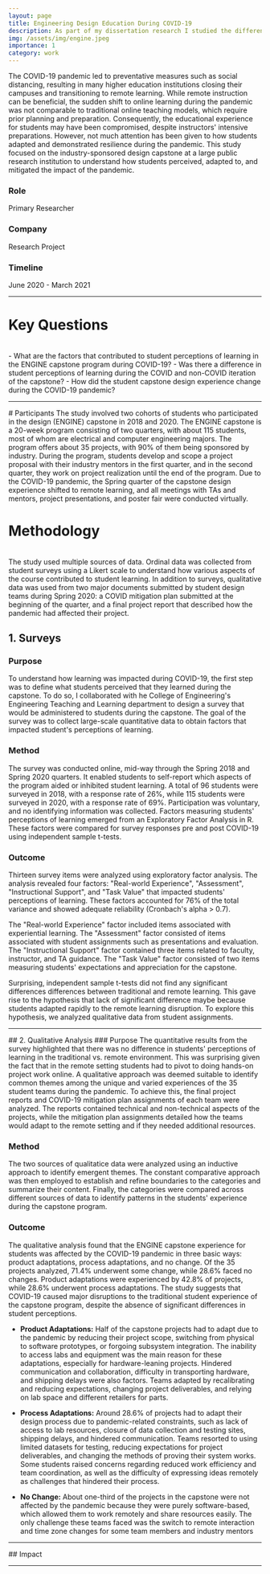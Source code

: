 ```yaml
---
layout: page
title: Engineering Design Education During COVID-19
description: As part of my dissertation research I studied the difference between student design experiences pre and post COVID-19
img: /assets/img/engine.jpeg
importance: 1
category: work
---
```


The COVID-19 pandemic led to preventative measures such as social distancing, resulting in many higher education institutions closing their campuses and transitioning to remote learning. While remote instruction can be beneficial, the sudden shift to online learning during the pandemic was not comparable to traditional online teaching models, which require prior planning and preparation. Consequently, the educational experience for students may have been compromised, despite instructors' intensive preparations. However, not much attention has been given to how students adapted and demonstrated resilience during the pandemic. This study focused on the industry-sponsored design capstone at a large public research institution to understand how students perceived, adapted to, and mitigated the impact of the pandemic.

 <div class="row">
                <div class="col-3">
                  <h3 class="fact-title">Role</h3>
                  <p class="fact-fact">Primary Researcher</p>
                </div>
                <div class="col-3">
                  <h3 class="fact-title">Company</h3>
                  <p class="fact-fact">Research Project</p>
                </div>
                <div class="col-3">
                  <h3 class="fact-title">Timeline</h3>
                  <p class="fact-fact">June 2020 - March 2021</p>
                </div>
              </div>
<hr>

# Key Questions
<br>
- What are the factors that contributed to student perceptions of learning in the ENGINE capstone program during COVID-19?
- Was there a difference in student perceptions of learning during the COVID and non-COVID iteration of the capstone?
- How did the student capstone design experience change during the COVID-19 pandemic? 
<hr>
# Participants
The study involved two cohorts of students who participated in the design (ENGINE) capstone in 2018 and 2020. The ENGINE capstone is a 20-week program consisting of two quarters, with about 115 students, most of whom are electrical and computer engineering majors. The program offers about 35 projects, with 90% of them being sponsored by industry. During the program, students develop and scope a project proposal with their industry mentors in the first quarter, and in the second quarter, they work on project realization until the end of the program. Due to the COVID-19 pandemic, the Spring quarter of the capstone design experience shifted to remote learning, and all meetings with TAs and mentors, project presentations, and poster fair were conducted virtually.

# Methodology
<br>
The study used multiple sources of data. Ordinal data was collected from student surveys using a Likert scale to understand how various aspects of the course contributed to student learning. In addition to surveys, qualitative data was used from two major documents submitted by student design teams during Spring 2020: a COVID mitigation plan submitted at the beginning of the quarter, and a final project report that described how the pandemic had affected their project.


## 1. Surveys
### Purpose
To understand how learning was impacted during COVID-19, the first step was to define what students perceived that they learned during the capstone. To do so, I collaborated with he College of Engineering's Engineering Teaching and Learning department to design a survey that would be administered to students during the capstone. The goal of the survey was to collect large-scale quantitative data to obtain factors that impacted student's perceptions of learning.

### Method
The survey was conducted online, mid-way through the Spring 2018 and Spring 2020 quarters. It enabled students to self-report which aspects of the program aided or inhibited student learning. A total of 96 students were surveyed in 2018, with a response rate of 26%, while 115 students were surveyed in 2020, with a response rate of 69%. Participation was voluntary, and no identifying information was collected. Factors measuring students' perceptions of learning emerged from an Exploratory Factor Analysis in R. These factors were compared for survey responses pre and post COVID-19 using independent sample t-tests.

### Outcome
Thirteen survey items were analyzed using exploratory factor analysis. The analysis revealed four factors: "Real-world Experience", "Assessment", "Instructional Support", and "Task Value" that impacted students' perceptions of learning. These factors accounted for 76% of the total variance and showed adequate reliability (Cronbach's alpha > 0.7). 

The "Real-world Experience" factor included items associated with experiential learning. The "Assessment" factor consisted of items associated with student assignments such as presentations and evaluation. The "Instructional Support" factor contained three items related to faculty, instructor, and TA guidance. The "Task Value" factor consisted of two items measuring students' expectations and appreciation for the capstone.

Surprising, independent sample t-tests did not find any significant differences differences between traditional and remote learning. This gave rise to the hypothesis that lack of significant difference maybe because students adapted rapidly to the remote learning disruption. To explore this hypothesis, we analyzed qualitative data from student assignments.

<hr>
## 2. Qualitative Analysis
### Purpose
The quantitative results from the survey highlighted that there was no difference in students' perceptions of learning in the traditional vs. remote environment. This was surprising given the fact that in the remote setting students had to pivot to doing hands-on project work online. A qualitative approach was deemed suitable to identify common themes among the unique and varied experiences of the 35 student teams during the pandemic. To achieve this, the final project reports and COVID-19 mitigation plan assignments of each team were analyzed. The reports contained technical and non-technical aspects of the projects, while the mitigation plan assignments detailed how the teams would adapt to the remote setting and if they needed additional resources.

### Method
The two sources of qualitatice data were analyzed using an inductive approach to identify emergent themes. The constant comparative approach was then employed to establish and refine boundaries to the categories and summarize their content. Finally, the categories were compared across different sources of data to identify patterns in the students' experience during the capstone program.

### Outcome
The qualitative analysis found that the ENGINE capstone experience for students was affected by the COVID-19 pandemic in three basic ways: product adaptations, process adaptations, and no change. Of the 35 projects analyzed, 71.4% underwent some change, while 28.6% faced no changes. Product adaptations were experienced by 42.8% of projects, while 28.6% underwent process adaptations. The study suggests that COVID-19 caused major disruptions to the traditional student experience of the capstone program, despite the absence of significant differences in student perceptions.

- **Product Adaptations:** Half of the capstone projects had to adapt due to the pandemic by reducing their project scope, switching from physical to software prototypes, or forgoing subsystem integration. The inability to access labs and equipment was the main reason for these adaptations, especially for hardware-leaning projects. Hindered communication and collaboration, difficulty in transporting hardware, and shipping delays were also factors. Teams adapted by recalibrating and reducing expectations, changing project deliverables, and relying on lab space and different retailers for parts.

- **Process Adaptations:** Around 28.6% of projects had to adapt their design process due to pandemic-related constraints, such as lack of access to lab resources, closure of data collection and testing sites, shipping delays, and hindered communication. Teams resorted to using limited datasets for testing, reducing expectations for project deliverables, and changing the methods of proving their system works. Some students raised concerns regarding reduced work efficiency and team coordination, as well as the difficulty of expressing ideas remotely as challenges that hindered their process. 

- **No Change:** About one-third of the projects in the capstone were not affected by the pandemic because they were purely software-based, which allowed them to work remotely and share resources easily. The only challenge these teams faced was the switch to remote interaction and time zone changes for some team members and industry mentors 

<hr>
## Impact


<hr>


